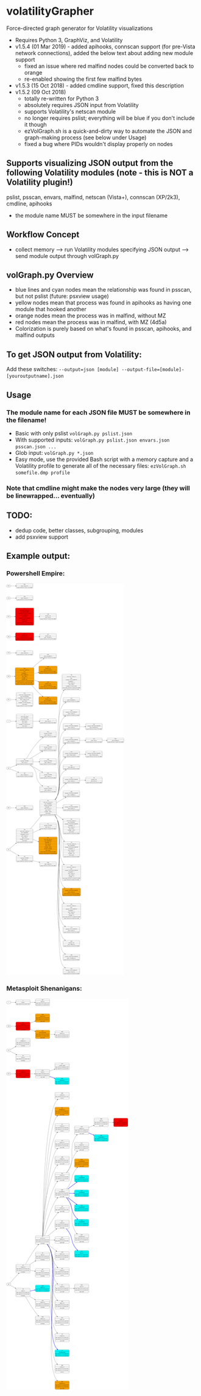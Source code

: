 # volatilityGrapher
Force-directed graph generator for Volatility visualizations
- Requires Python 3, GraphViz, and Volatility
- v1.5.4 (01 Mar 2019) - added apihooks, connscan support (for pre-Vista network connections), added the below text about adding new module support
	- fixed an issue where red malfind nodes could be converted back to orange
	- re-enabled showing the first few malfind bytes
- v1.5.3 (15 Oct 2018) - added cmdline support, fixed this description
- v1.5.2 (09 Oct 2018)
	- totally re-written for Python 3
	- absolutely requires JSON input from Volatility
	- supports Volatility's netscan module
	- no longer requires pslist; everything will be blue if you don't include it though
	- ezVolGraph.sh is a quick-and-dirty way to automate the JSON and graph-making process (see below under Usage)
	- fixed a bug where PIDs wouldn't display properly on nodes

## Supports visualizing JSON output from the following Volatility modules (note - this is NOT a Volatility plugin!)
pslist, psscan, envars, malfind, netscan (Vista+), connscan (XP/2k3), cmdline, apihooks
- the module name MUST be somewhere in the input filename

## Workflow Concept
- collect memory --> run Volatility modules specifying JSON output --> send module output through volGraph.py

## volGraph.py Overview
- blue lines and cyan nodes mean the relationship was found in psscan, but not pslist (future:  psxview usage)
- yellow nodes mean that process was found in apihooks as having one module that hooked another
- orange nodes mean the process was in malfind, without MZ
- red nodes mean the process was in malfind, with MZ (4d5a)
- Colorization is purely based on what's found in psscan, apihooks, and malfind outputs

## To get JSON output from Volatility:
Add these switches: ```--output=json [module] --output-file=[module]-[youroutputname].json```

## Usage
### The module name for each JSON file MUST be somewhere in the filename!
- Basic with only pslist ```volGraph.py pslist.json```
- With supported inputs:  ```volGraph.py pslist.json envars.json psscan.json ... ```
- Glob input:  ```volGraph.py *.json```
- Easy mode, use the provided Bash script with a memory capture and a Volatility profile to generate all of the necessary files:  ```ezVolGraph.sh somefile.dmp profile```
### Note that cmdline might make the nodes very large (they will be linewrapped... eventually)


## TODO:  
- dedup code, better classes, subgrouping, modules
- add psxview support

## Example output:
### Powershell Empire:
![volGraph.py](https://github.com/bonifield/volatilityGrapher/blob/master/sampledata/volGraph-1539122826-dot.png)
### Metasploit Shenanigans:
![volGraph.py](https://github.com/bonifield/volatilityGrapher/blob/master/sampledata/combine-1496526732.png)

